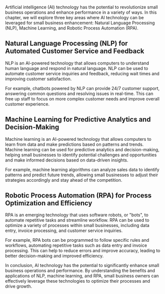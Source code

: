 
Artificial intelligence (AI) technology has the potential to revolutionize small business operations and enhance performance in a variety of ways. In this chapter, we will explore three key areas where AI technology can be leveraged for small business enhancement: Natural Language Processing (NLP), Machine Learning, and Robotic Process Automation (RPA).

Natural Language Processing (NLP) for Automated Customer Service and Feedback
-----------------------------------------------------------------------------

NLP is an AI-powered technology that allows computers to understand human language and respond in natural language. NLP can be used to automate customer service inquiries and feedback, reducing wait times and improving customer satisfaction.

For example, chatbots powered by NLP can provide 24/7 customer support, answering common questions and resolving issues in real-time. This can free up staff to focus on more complex customer needs and improve overall customer experience.

Machine Learning for Predictive Analytics and Decision-Making
-------------------------------------------------------------

Machine learning is an AI-powered technology that allows computers to learn from data and make predictions based on patterns and trends. Machine learning can be used for predictive analytics and decision-making, helping small businesses to identify potential challenges and opportunities and make informed decisions based on data-driven insights.

For example, machine learning algorithms can analyze sales data to identify patterns and predict future trends, allowing small businesses to adjust their strategies accordingly and stay ahead of the competition.

Robotic Process Automation (RPA) for Process Optimization and Efficiency
------------------------------------------------------------------------

RPA is an emerging technology that uses software robots, or "bots", to automate repetitive tasks and streamline workflow. RPA can be used to optimize a variety of processes within small businesses, including data entry, invoice processing, and customer service inquiries.

For example, RPA bots can be programmed to follow specific rules and workflows, automating repetitive tasks such as data entry and invoice processing. This can help to reduce errors and improve accuracy, leading to better decision-making and improved efficiency.

In conclusion, AI technology has the potential to significantly enhance small business operations and performance. By understanding the benefits and applications of NLP, machine learning, and RPA, small business owners can effectively leverage these technologies to optimize their processes and drive growth.
